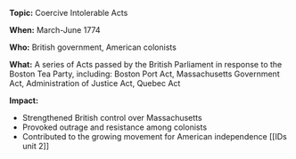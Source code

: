 **Topic:** Coercive Intolerable Acts

**When:** March-June 1774

**Who:** British government, American colonists

**What:** A series of Acts passed by the British Parliament in response to the Boston Tea Party, including: Boston Port Act, Massachusetts Government Act, Administration of Justice Act, Quebec Act

**Impact:**
* Strengthened British control over Massachusetts
* Provoked outrage and resistance among colonists
* Contributed to the growing movement for American independence
[[IDs unit 2]]